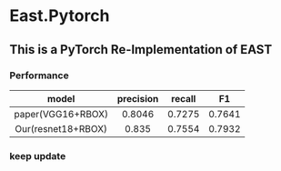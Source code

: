 # East.Pytorch

## This is a PyTorch Re-Implementation of EAST
### Performance
model | precision | recall | F1
:-: | :-: | :-: | :-: 
paper(VGG16+RBOX) | 0.8046 | 0.7275 | 0.7641 | 
Our(resnet18+RBOX) | 0.835| 0.7554 | 0.7932 |

### keep update

